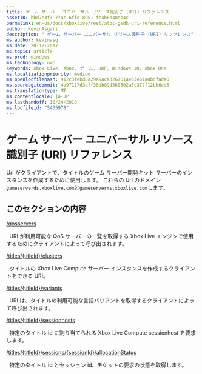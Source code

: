 ```yaml
---
title: ゲーム サーバー ユニバーサル リソース識別子 (URI) リファレンス
assetID: bbd7e3f3-77ac-6ffd-8951-fe4b8b48eb4c
permalink: en-us/docs/xboxlive/rest/atoc-gsdk-uri-reference.html
author: KevinAsgari
description: " ゲーム サーバー ユニバーサル リソース識別子 (URI) リファレンス"
ms.author: kevinasg
ms.date: 20-12-2017
ms.topic: article
ms.prod: windows
ms.technology: uwp
keywords: Xbox Live, Xbox, ゲーム, UWP, Windows 10, Xbox One
ms.localizationpriority: medium
ms.openlocfilehash: 912c3febd0a29a9aca326761ae63e61a0bdfada0
ms.sourcegitcommit: 4b97117d3aff38db89d560502a3c372f12bb6ed5
ms.translationtype: MT
ms.contentlocale: ja-JP
ms.lasthandoff: 10/24/2018
ms.locfileid: "5435978"
---
```

# <a name="game-server-universal-resource-identifier-uri-reference"></a>ゲーム サーバー ユニバーサル リソース識別子 (URI) リファレンス
Uri がクライアントで、タイトルのゲーム サーバー開発キット サーバーのインスタンスを作成するために使用します。 これらの Uri のドメイン`gameserverds.xboxlive.com`と`gameserverms.xboxlive.com`します。
 
<a id="ID4EY"></a>

 
## <a name="in-this-section"></a>このセクションの内容

[/qosservers](uri-qosservers.md)

&nbsp;&nbsp;URI が利用可能な QoS サーバーの一覧を取得する Xbox Live エンジンで使用するためにクライアントによって呼び出されます。

[/titles/{titleId}/clusters](uri-titlestitleidclusters.md)

&nbsp;&nbsp;タイトルの Xbox Live Compute サーバー インスタンスを作成するクライアントをできる URI。

[/titles/{titleId}/variants](uri-titlestitleidvariants.md)

&nbsp;&nbsp;URI は、タイトルの利用可能な言語バリアントを取得するクライアントによって呼び出されます。

[/titles/{titleId}/sessionhosts](uri-titlestitleidsessionhosts.md)

&nbsp;&nbsp;特定のタイトル id に割り当てられる Xbox Live Compute sessionhost を要求します。

[/titles/{titleId}/sessions/{sessionId}/allocationStatus](uri-titlestitleidsessionssessionidallocationstatus.md)

&nbsp;&nbsp;特定のタイトル id とセッション id、チケットの要求の状態を取得します。
 